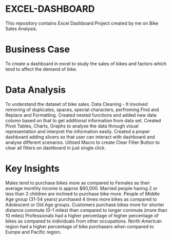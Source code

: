 # EXCEL-DASHBOARD
This repository contains Excel Dashboard Project created by me on Bike Sales Analysis.
# Business Case
To create a dashboard in excel to study the sales of bikes and factors which tend to affect the demand of bike.

# Data Analysis
To understand the dataset of bike sales.
Data Cleaning - It involved removing of duplicates, spaces, special characters, perfroming Find and Replace and Formatting.
Created nested functions and added new data column based on that to get additional information from data set.
Created Pivot Tables, Charts, Graphs to analyse the data through visual representation and interpret the information easily.
Created a proper dashboard adding slicers so that user can interact with dashboard and analyse different scenarios.
Utlised Macro to create Clear Filter Button to clear all filters on dashboard in just single click.

# Key Insights
Males tend to purchase bikes more as compared to Females as their average monthly income is approx $60,000.
Married people having 2 or less than 2 children are inclined to purchase bike more.
People of Middle Age group (31-54 years) purchased 4 times more bikes as compared to Adolescent or Old Age groups.
Customers purchase bikes more for shorter distance commute (0-1 miles) than compared to longer commute (more than 10 miles)
Professionals had a higher percentage of higher percentage of bikes as compared to individuals from other occupations.
North American region had a higher percentage of bike purchasers when compared to Europe and Pacific region.

